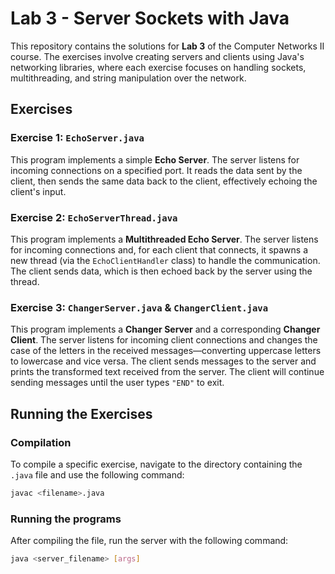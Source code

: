 # Lab 3 - Server Sockets with Java

This repository contains the solutions for **Lab 3** of the Computer Networks II course. The exercises involve creating servers and clients using Java's networking libraries, where each exercise focuses on handling sockets, multithreading, and string manipulation over the network.

## Exercises

### **Exercise 1: `EchoServer.java`**
This program implements a simple **Echo Server**. The server listens for incoming connections on a specified port. It reads the data sent by the client, then sends the same data back to the client, effectively echoing the client's input.


### **Exercise 2: `EchoServerThread.java`**
This program implements a **Multithreaded Echo Server**. The server listens for incoming connections and, for each client that connects, it spawns a new thread (via the `EchoClientHandler` class) to handle the communication. The client sends data, which is then echoed back by the server using the thread.


### **Exercise 3: `ChangerServer.java` & `ChangerClient.java`**
This program implements a **Changer Server** and a corresponding **Changer Client**. The server listens for incoming client connections and changes the case of the letters in the received messages—converting uppercase letters to lowercase and vice versa. The client sends messages to the server and prints the transformed text received from the server. The client will continue sending messages until the user types `"END"` to exit.


## Running the Exercises

### Compilation

To compile a specific exercise, navigate to the directory containing the `.java` file and use the following command:

```bash
javac <filename>.java
```

### Running the programs

After compiling the file, run the server with the following command:

```bash
java <server_filename> [args]
```
